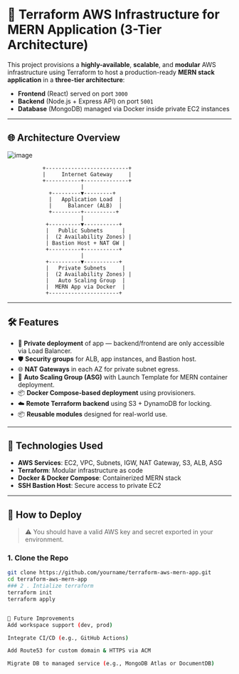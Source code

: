 # 🚀 Terraform AWS Infrastructure for MERN Application (3-Tier Architecture)

This project provisions a **highly-available**, **scalable**, and **modular** AWS infrastructure using Terraform to host a production-ready **MERN stack application** in a **three-tier architecture**:

- **Frontend** (React) served on port `3000`
- **Backend** (Node.js + Express API) on port `5001`
- **Database** (MongoDB) managed via Docker inside private EC2 instances

---

## 🌐 Architecture Overview

![image](https://github.com/user-attachments/assets/9a10ac64-b052-4299-8eab-ed83e7f7fc3d)

               +--------------------------+
               |     Internet Gateway     |
               +-----------+--------------+
                           |
                 +---------▼---------+
                 |   Application Load  |
                 |     Balancer (ALB)  |
                 +---------+----------+
                           |
                +----------▼-----------+
                |   Public Subnets      |
                |  (2 Availability Zones) |
                | Bastion Host + NAT GW |
                +----------+-----------+
                           |
                +----------▼-----------+
                |   Private Subnets     |
                |  (2 Availability Zones) |
                |   Auto Scaling Group  |
                |  MERN App via Docker  |
                +----------------------+



---

## 🛠 Features

- 🔐 **Private deployment** of app — backend/frontend are only accessible via Load Balancer.
- 🛡️ **Security groups** for ALB, app instances, and Bastion host.
- 🌐 **NAT Gateways** in each AZ for private subnet egress.
- 🔁 **Auto Scaling Group (ASG)** with Launch Template for MERN container deployment.
- 📦 **Docker Compose-based deployment** using provisioners.
- ☁️ **Remote Terraform backend** using S3 + DynamoDB for locking.
- 📦 **Reusable modules** designed for real-world use.

---

## 🔧 Technologies Used

- **AWS Services**: EC2, VPC, Subnets, IGW, NAT Gateway, S3,  ALB, ASG
- **Terraform**: Modular infrastructure as code
- **Docker & Docker Compose**: Containerized MERN stack
- **SSH Bastion Host**: Secure access to private EC2

---

## 🚦 How to Deploy

> ⚠️ You should have a valid AWS key and secret exported in your environment.

### 1. Clone the Repo
```bash
git clone https://github.com/yourname/terraform-aws-mern-app.git
cd terraform-aws-mern-app
### 2 . Intialize terraform
terraform init
terraform apply


📂 Future Improvements
Add workspace support (dev, prod)

Integrate CI/CD (e.g., GitHub Actions)

Add Route53 for custom domain & HTTPS via ACM

Migrate DB to managed service (e.g., MongoDB Atlas or DocumentDB)
